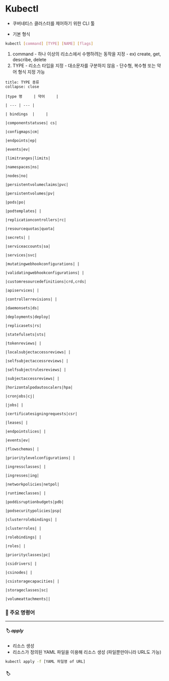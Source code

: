 # Kubectl
- 쿠버네티스 클러스터를 제어하기 위한 CLI 툴

- 기본 형식
``` sh
kubectl [command] [TYPE] [NAME] [flags]
```
1) command
	\- 하나 이상의 리소스에서 수행하려는 동작을 지정
	\- ex) create, get, describe, delete
2) TYPE
	\- 리소스 타입을 지정
	\- 대소문자를 구분하지 않음
	\- 단수형, 복수형 또는 약어 형식 지정 가능
	
``` ad-info
title: TYPE 종류
collapse: close

|type 명     | 약어     |

| --- | --- |

| bindings  |     |

|componentstatuses| cs|

|configmaps|cm|

|endpoints|ep|

|events|ev|

|limitranges|limits|

|namespaces|ns|

|nodes|no|

|persistentvolumeclaims|pvc|

|persistentvolumes|pv|

|pods|po|

|podtemplates| |

|replicationcontrollers|rc|

|resourcequotas|quota|

|secrets| |

|serviceaccounts|sa|

|services|svc|

|mutatingwebhookconfigurations| |

|validatingwebhookconfigurations| |

|customresourcedefinitions|crd,crds|

|apiservices| |

|controllerrevisions| |

|daemonsets|ds|

|deployments|deploy|

|replicasets|rs|

|statefulsets|sts|

|tokenreviews| |

|localsubjectaccessreviews| |

|selfsubjectaccessreviews| |

|selfsubjectrulesreviews| |

|subjectaccessreviews| |

|horizontalpodautoscalers|hpa|

|cronjobs|cj|

|jobs| |

|certificatesigningrequests|csr|

|leases| |

|endpointslices| |

|events|ev|

|flowschemas| |

|prioritylevelconfigurations| |

|ingressclasses| |

|ingresses|ing|

|networkpolicies|netpol|

|runtimeclasses| |

|poddisruptionbudgets|pdb|

|podsecuritypolicies|psp|

|clusterrolebindings| |

|clusterroles| |

|rolebindings| |

|roles| |

|priorityclasses|pc|

|csidrivers| |

|csinodes| |

|csistoragecapacities| |

|storageclasses|sc|

|volumeattachments||

```
	
### 📌 주요 명령어
---
##### 🏷️ apply
- 리소스 생성
- 리소스가 정의된 YAML 파일을 이용해 리소스 생성 (파일뿐만아니라 URL도 가능)

``` sh
kubectl apply -f [YAML 파일명 of URL]
```

##### 🏷️ 